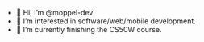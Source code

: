 - 👋 Hi, I’m @moppel-dev
- 👀 I’m interested in software/web/mobile development.
- 🌱 I’m currently finishing the CS50W course.

<!---
moppel-dev/moppel-dev is a ✨ special ✨ repository because its `README.md` (this file) appears on your GitHub profile.
You can click the Preview link to take a look at your changes.
--->
